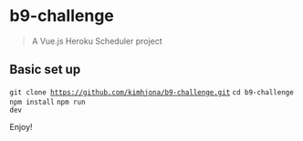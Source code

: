 # b9-challenge

> A Vue.js Heroku Scheduler project

## Basic set up
<code>git clone https://github.com/kimhjona/b9-challenge.git</code>
<code>cd b9-challenge</code>
<code>npm install</code>
<code>npm run dev</code>


Enjoy!
